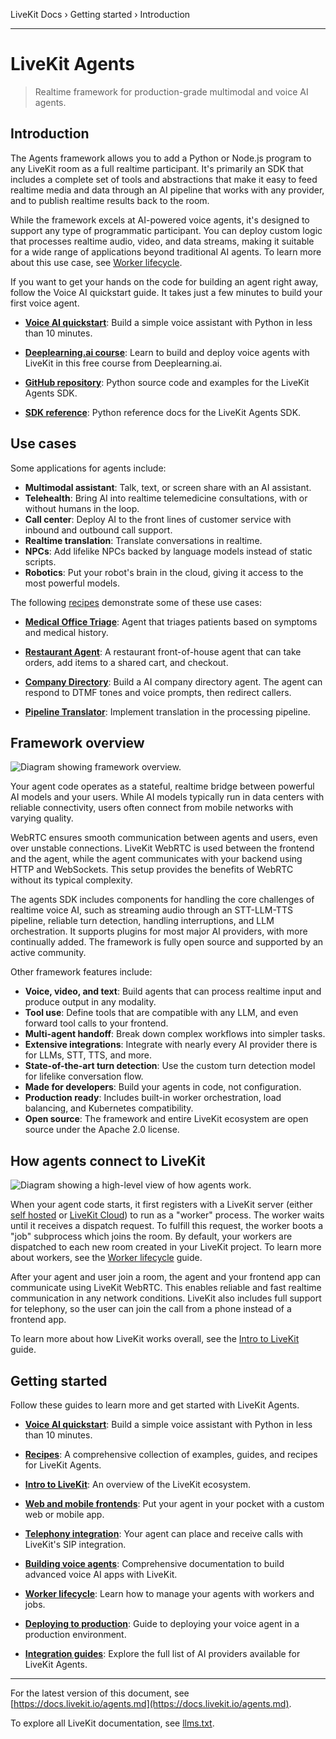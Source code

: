 LiveKit Docs › Getting started › Introduction

---

# LiveKit Agents

> Realtime framework for production-grade multimodal and voice AI agents.

## Introduction

The Agents framework allows you to add a Python or Node.js program to any LiveKit room as a full realtime participant. It's primarily an SDK that includes a complete set of tools and abstractions that make it easy to feed realtime media and data through an AI pipeline that works with any provider, and to publish realtime results back to the room.

While the framework excels at AI-powered voice agents, it's designed to support any type of programmatic participant. You can deploy custom logic that processes realtime audio, video, and data streams, making it suitable for a wide range of applications beyond traditional AI agents. To learn more about this use case, see [Worker lifecycle](https://docs.livekit.io/agents/worker.md).

If you want to get your hands on the code for building an agent right away, follow the Voice AI quickstart guide. It takes just a few minutes to build your first voice agent.

- **[Voice AI quickstart](https://docs.livekit.io/agents/start/voice-ai.md)**: Build a simple voice assistant with Python in less than 10 minutes.

- **[Deeplearning.ai course](https://www.deeplearning.ai/short-courses/building-ai-voice-agents-for-production/)**: Learn to build and deploy voice agents with LiveKit in this free course from Deeplearning.ai.

- **[GitHub repository](https://github.com/livekit/agents)**: Python source code and examples for the LiveKit Agents SDK.

- **[SDK reference](https://docs.livekit.io/reference/python/v1/livekit/agents/index.html.md)**: Python reference docs for the LiveKit Agents SDK.

## Use cases

Some applications for agents include:

- **Multimodal assistant**: Talk, text, or screen share with an AI assistant.
- **Telehealth**: Bring AI into realtime telemedicine consultations, with or without humans in the loop.
- **Call center**: Deploy AI to the front lines of customer service with inbound and outbound call support.
- **Realtime translation**: Translate conversations in realtime.
- **NPCs**: Add lifelike NPCs backed by language models instead of static scripts.
- **Robotics**: Put your robot's brain in the cloud, giving it access to the most powerful models.

The following [recipes](https://docs.livekit.io/recipes.md) demonstrate some of these use cases:

- **[Medical Office Triage](https://github.com/livekit-examples/python-agents-examples/tree/main/complex-agents/medical_office_triage)**: Agent that triages patients based on symptoms and medical history.

- **[Restaurant Agent](https://github.com/livekit/agents/blob/main/examples/voice_agents/restaurant_agent.py)**: A restaurant front-of-house agent that can take orders, add items to a shared cart, and checkout.

- **[Company Directory](https://docs.livekit.io/recipes/company-directory.md)**: Build a AI company directory agent. The agent can respond to DTMF tones and voice prompts, then redirect callers.

- **[Pipeline Translator](https://github.com/livekit-examples/python-agents-examples/tree/main/translators/pipeline_translator.py)**: Implement translation in the processing pipeline.

## Framework overview

![Diagram showing framework overview.](/images/agents/framework-overview.svg)

Your agent code operates as a stateful, realtime bridge between powerful AI models and your users. While AI models typically run in data centers with reliable connectivity, users often connect from mobile networks with varying quality.

WebRTC ensures smooth communication between agents and users, even over unstable connections. LiveKit WebRTC is used between the frontend and the agent, while the agent communicates with your backend using HTTP and WebSockets. This setup provides the benefits of WebRTC without its typical complexity.

The agents SDK includes components for handling the core challenges of realtime voice AI, such as streaming audio through an STT-LLM-TTS pipeline, reliable turn detection, handling interruptions, and LLM orchestration. It supports plugins for most major AI providers, with more continually added. The framework is fully open source and supported by an active community.

Other framework features include:

- **Voice, video, and text**: Build agents that can process realtime input and produce output in any modality.
- **Tool use**: Define tools that are compatible with any LLM, and even forward tool calls to your frontend.
- **Multi-agent handoff**: Break down complex workflows into simpler tasks.
- **Extensive integrations**: Integrate with nearly every AI provider there is for LLMs, STT, TTS, and more.
- **State-of-the-art turn detection**: Use the custom turn detection model for lifelike conversation flow.
- **Made for developers**: Build your agents in code, not configuration.
- **Production ready**: Includes built-in worker orchestration, load balancing, and Kubernetes compatibility.
- **Open source**: The framework and entire LiveKit ecosystem are open source under the Apache 2.0 license.

## How agents connect to LiveKit

![Diagram showing a high-level view of how agents work.](/images/agents/agents-jobs-overview.svg)

When your agent code starts, it first registers with a LiveKit server (either [self hosted](https://docs.livekit.io/home/self-hosting/deployment.md) or [LiveKit Cloud](https://cloud.livekit.io)) to run as a "worker" process. The worker waits until it receives a dispatch request. To fulfill this request, the worker boots a "job" subprocess which joins the room. By default, your workers are dispatched to each new room created in your LiveKit project. To learn more about workers, see the [Worker lifecycle](https://docs.livekit.io/agents/worker.md) guide.

After your agent and user join a room, the agent and your frontend app can communicate using LiveKit WebRTC. This enables reliable and fast realtime communication in any network conditions. LiveKit also includes full support for telephony, so the user can join the call from a phone instead of a frontend app.

To learn more about how LiveKit works overall, see the [Intro to LiveKit](https://docs.livekit.io/home/get-started/intro-to-livekit.md) guide.

## Getting started

Follow these guides to learn more and get started with LiveKit Agents.

- **[Voice AI quickstart](https://docs.livekit.io/agents/start/voice-ai.md)**: Build a simple voice assistant with Python in less than 10 minutes.

- **[Recipes](https://docs.livekit.io/recipes.md)**: A comprehensive collection of examples, guides, and recipes for LiveKit Agents.

- **[Intro to LiveKit](https://docs.livekit.io/home/get-started/intro-to-livekit.md)**: An overview of the LiveKit ecosystem.

- **[Web and mobile frontends](https://docs.livekit.io/agents/start/frontend.md)**: Put your agent in your pocket with a custom web or mobile app.

- **[Telephony integration](https://docs.livekit.io/agents/start/telephony.md)**: Your agent can place and receive calls with LiveKit's SIP integration.

- **[Building voice agents](https://docs.livekit.io/agents/build.md)**: Comprehensive documentation to build advanced voice AI apps with LiveKit.

- **[Worker lifecycle](https://docs.livekit.io/agents/worker.md)**: Learn how to manage your agents with workers and jobs.

- **[Deploying to production](https://docs.livekit.io/agents/ops/deployment.md)**: Guide to deploying your voice agent in a production environment.

- **[Integration guides](https://docs.livekit.io/agents/integrations.md)**: Explore the full list of AI providers available for LiveKit Agents.

---


For the latest version of this document, see [https://docs.livekit.io/agents.md](https://docs.livekit.io/agents.md).

To explore all LiveKit documentation, see [llms.txt](https://docs.livekit.io/llms.txt).
